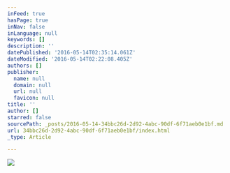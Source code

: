 ```yaml
---
inFeed: true
hasPage: true
inNav: false
inLanguage: null
keywords: []
description: ''
datePublished: '2016-05-14T02:35:14.061Z'
dateModified: '2016-05-14T02:22:08.405Z'
authors: []
publisher:
  name: null
  domain: null
  url: null
  favicon: null
title: ''
author: []
starred: false
sourcePath: _posts/2016-05-14-34bbc26d-2d92-4abc-90df-6f71aeb0e1bf.md
url: 34bbc26d-2d92-4abc-90df-6f71aeb0e1bf/index.html
_type: Article

---
```

![](https://the-grid-user-content.s3-us-west-2.amazonaws.com/43229b2d-bacc-464d-891e-d5f793ca6e05.jpg)